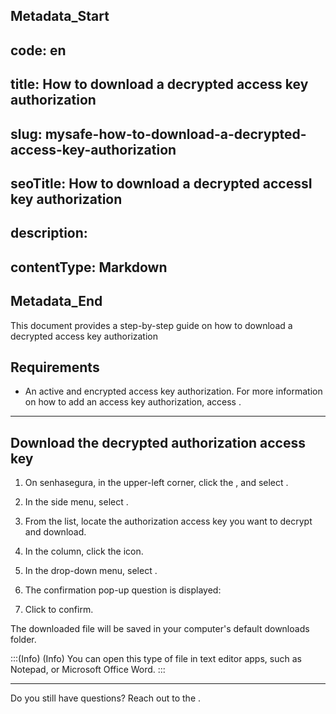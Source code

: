 ## Metadata_Start 
## code: en
## title: How to download a decrypted access key authorization 
## slug: mysafe-how-to-download-a-decrypted-access-key-authorization 
## seoTitle: How to download a decrypted accessI key authorization 
## description:  
## contentType: Markdown 
## Metadata_End
This document provides a step-by-step guide on how to download a decrypted access key authorization

## Requirements

* An active and encrypted access key authorization. For more information on how to add an access key authorization, access .

***
## Download the decrypted authorization access key

1. On senhasegura, in the upper-left corner, click the , and select .
2. In the side menu, select .
3. From the list, locate the authorization access key you want to decrypt and download.
4. In the  column, click the  icon.
5. In the drop-down menu, select .
6. The confirmation pop-up question is displayed: 


 
7. Click  to confirm.


The downloaded  file will be saved in your computer's default downloads folder.

:::(Info) (Info)
You can open this type of file in text editor apps, such as Notepad, or Microsoft Office Word.
:::

***


Do you still have questions? Reach out to the .